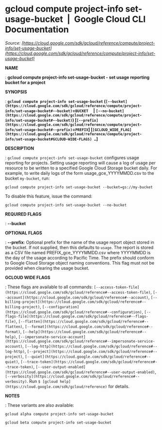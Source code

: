 # gcloud compute project-info set-usage-bucket  |  Google Cloud CLI Documentation

*Source: [https://cloud.google.com/sdk/gcloud/reference/compute/project-info/set-usage-bucket](https://cloud.google.com/sdk/gcloud/reference/compute/project-info/set-usage-bucket)*

**NAME**

: **gcloud compute project-info set-usage-bucket - set usage reporting bucket for a project**

**SYNOPSIS**

: **`gcloud compute project-info set-usage-bucket` (`[--bucket](https://cloud.google.com/sdk/gcloud/reference/compute/project-info/set-usage-bucket#--bucket)`=`BUCKET`     | `[--no-bucket](https://cloud.google.com/sdk/gcloud/reference/compute/project-info/set-usage-bucket#--bucket)`) [`[--prefix](https://cloud.google.com/sdk/gcloud/reference/compute/project-info/set-usage-bucket#--prefix)`=`PREFIX`] [`[GCLOUD_WIDE_FLAG](https://cloud.google.com/sdk/gcloud/reference/compute/project-info/set-usage-bucket#GCLOUD-WIDE-FLAGS) …`]**

**DESCRIPTION**

: `gcloud compute project-info set-usage-bucket` configures usage
reporting for projects.
Setting usage reporting will cause a log of usage per resource to be written to
a specified Google Cloud Storage bucket daily.
For example, to write daily logs of the form usage_gce_YYYYMMDD.csv to the
bucket `my-bucket`, run:

```
gcloud compute project-info set-usage-bucket --bucket=gs://my-bucket
```

To disable this feature, issue the command:

```
gcloud compute project-info set-usage-bucket --no-bucket
```

**REQUIRED FLAGS**

: **--bucket**

**OPTIONAL FLAGS**

: **--prefix**:
Optional prefix for the name of the usage report object stored in the bucket. If
not supplied, then this defaults to ``usage``.
The report is stored as a CSV file named PREFIX_gce_YYYYMMDD.csv where YYYYMMDD
is the day of the usage according to Pacific Time. The prefix should conform to
Google Cloud Storage object naming conventions. This flag must not be provided
when clearing the usage bucket.

**GCLOUD WIDE FLAGS**

: These flags are available to all commands: `[--access-token-file](https://cloud.google.com/sdk/gcloud/reference#--access-token-file)`,
`[--account](https://cloud.google.com/sdk/gcloud/reference#--account)`, `[--billing-project](https://cloud.google.com/sdk/gcloud/reference#--billing-project)`,
`[--configuration](https://cloud.google.com/sdk/gcloud/reference#--configuration)`,
`[--flags-file](https://cloud.google.com/sdk/gcloud/reference#--flags-file)`,
`[--flatten](https://cloud.google.com/sdk/gcloud/reference#--flatten)`, `[--format](https://cloud.google.com/sdk/gcloud/reference#--format)`, `[--help](https://cloud.google.com/sdk/gcloud/reference#--help)`, `[--impersonate-service-account](https://cloud.google.com/sdk/gcloud/reference#--impersonate-service-account)`,
`[--log-http](https://cloud.google.com/sdk/gcloud/reference#--log-http)`,
`[--project](https://cloud.google.com/sdk/gcloud/reference#--project)`, `[--quiet](https://cloud.google.com/sdk/gcloud/reference#--quiet)`, `[--trace-token](https://cloud.google.com/sdk/gcloud/reference#--trace-token)`, `[--user-output-enabled](https://cloud.google.com/sdk/gcloud/reference#--user-output-enabled)`,
`[--verbosity](https://cloud.google.com/sdk/gcloud/reference#--verbosity)`.
Run `$ [gcloud help](https://cloud.google.com/sdk/gcloud/reference)` for details.

**NOTES**

: These variants are also available:

```
gcloud alpha compute project-info set-usage-bucket
```

```
gcloud beta compute project-info set-usage-bucket
```